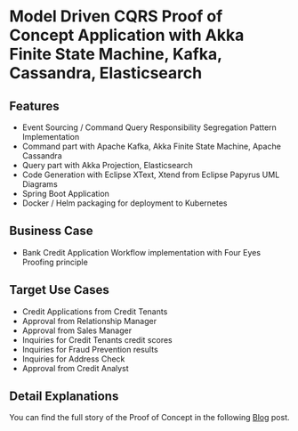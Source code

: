# Model Driven CQRS Proof of Concept Application with Akka Finite State Machine, Kafka, Cassandra, Elasticsearch
## Features
- Event Sourcing / Command Query Responsibility Segregation Pattern Implementation
- Command part with Apache Kafka, Akka Finite State Machine, Apache Cassandra
- Query part with Akka Projection, Elasticsearch
- Code Generation with Eclipse XText, Xtend from Eclipse Papyrus UML Diagrams
- Spring Boot Application
- Docker / Helm packaging for deployment to Kubernetes

## Business Case
- Bank Credit Application Workflow implementation with Four Eyes Proofing principle

## Target Use Cases
- Credit Applications from Credit Tenants
- Approval from Relationship Manager
- Approval from Sales Manager
- Inquiries for Credit Tenants credit scores
- Inquiries for Fraud Prevention results
- Inquiries for Address Check
- Approval from Credit Analyst

## Detail Explanations
You can find the full story of the Proof of Concept in the following [Blog](https://mehmetsalgar.wordpress.com/2022/04/18/a-model-driven-event-sourced-cloud-ready-application-with-akka-finite-state-machine-using-kafka-cassandra-and-elasticsearch/) post.
